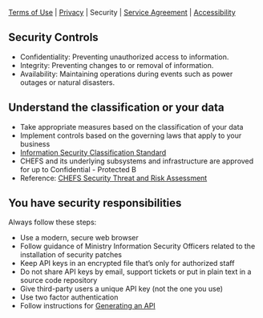 [Terms of Use](terms-of-use) | [Privacy](privacy) | Security | [Service Agreement](service-agreement) | [Accessibility](Accessibility)

## Security Controls
* Confidentiality: Preventing unauthorized access to information.
* Integrity: Preventing changes to or removal of information.
* Availability: Maintaining operations during events such as power outages or natural disasters. 

## Understand the classification or your data
* Take appropriate measures based on the classification of your data
* Implement controls based on the governing laws that apply to your business
* [Information Security Classification Standard](https://www2.gov.bc.ca/assets/gov/government/services-for-government-and-broader-public-sector/information-technology-services/standards-files/imit_618_information_security_classification_standard.pdf)
* CHEFS and its underlying subsystems and infrastructure are approved for up to Confidential - Protected B  
* Reference: [CHEFS Security Threat and Risk Assessment](https://sbcsnprod.service-now.com/nav_to.do?uri=x_mscb4_stra_app_stra_table.do?sys_id=da3242281b107110a1e9c9d4604bcb6e%26sysparm_view=STRA_Approval)

## You have security responsibilities
Always follow these steps:  
* Use a modern, secure web browser  
* Follow guidance of Ministry Information Security Officers related to the installation of security patches  
* Keep API keys in an encrypted file that’s only for authorized staff
* Do not share API keys by email, support tickets or put in plain text in a source code repository  
* Give third-party users a unique API key (not the one you use)
* Use two factor authentication
* Follow instructions for [Generating an API](Generating-API-Keys#how-to-generate-and-regenerate-an-api-key) 